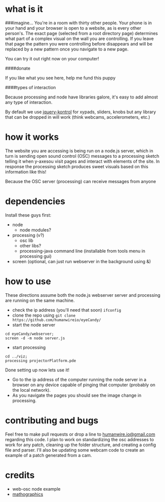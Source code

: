 # what is it
###imagine…
You're in a room with thirty other people.
Your phone is in your hand and your browser is open to a website, as is every other person's. The exact page (selected from a root directory page) determines what part of a complex visual on the wall you are controlling. If you leave that page the pattern you were controlling before disappears and will be replaced by a new pattern once you navigate to a new page.

You can try it out right now on your computer!

####donate

If you like what you see here, help me fund this puppy

####types of interaction

Because processing and node have libraries galore, it's easy to add almost any type of interaction.

By default we use [jquery-kontrol](http://anthonyterrien.com/kontrol/) for xypads, sliders, knobs but any library that can be dropped in will work (think webcams, accelerometers, etc.)

# how it works
The website you are accessing is being run on a node.js server, which in turn is sending open sound control (OSC) messages to a processing sketch telling it when y-axesou visit pages and interact with elements of the site. In response the processing sketch produces sweet visuals based on this  information like this!

Because the OSC server (processing) can receive messages from anyone

# dependencies
Install these guys first:

* node
  * node modules?
* processing (v?)
  * osc lib
  * other libs?
  * processing-java command line (installable from tools menu in processing gui)
* screen (optional, can just run webserver in the background using &)

# how to use
These directions assume both the node.js webserver server and processing are running on the same machine. 

* check the ip address (you'll need that soon) `ifconfig`
* clone the repo using
`git clone https://github.com/humanwireio/eyeCandy/`
* start the node server
```
cd eyeCandy/webserver;
screen -d -m node server.js
```

* start processing
```
cd ../viz;
processing projectorPlatform.pde
```

Done setting up now lets use it!

* Go to the ip address of the computer running the node server in a browser on any device capable of pinging that computer (probably on the local network).
* As you navigate the pages you should see the image change in processing. 


# contributing and bugs
Feel free to make pull requests or drop a line to [humanwire.io@gmail.com](mailto://humanwire.io@gmail.com) regarding this code. I plan to work on standardizing the osc addresses to work for any patch, cleaning up the folder structure, and creating a config file and parser. I'll also be updating some webcam code to create an example of a patch generated from a cam.


# credits
* web-osc node example
* [mathographics](http://www.amazon.com/Mathographics-Robert-Dixon/dp/B00AK2VKNO/ref=sr_1_1?ie=UTF8&qid=1408638440&sr=8-1&keywords=mathographics)
